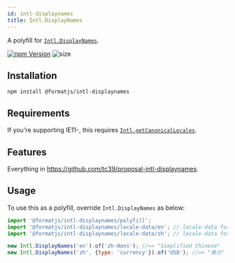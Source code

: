 ```yaml
---
id: intl-displaynames
title: Intl.DisplayNames
---
```


A polyfill for [`Intl.DisplayNames`](https://tc39.es/proposal-intl-displaynames).

[![npm Version](https://img.shields.io/npm/v/@formatjs/intl-displaynames.svg?style=flat-square)](https://www.npmjs.org/package/@formatjs/intl-displaynames)
![size](https://badgen.net/bundlephobia/minzip/@formatjs/intl-displaynames)

## Installation

```
npm install @formatjs/intl-displaynames
```

## Requirements

If you're supporting IE11-, this requires [`Intl.getCanonicalLocales`](intl-getcanonicallocales.md).

## Features

Everything in <https://github.com/tc39/proposal-intl-displaynames>.

## Usage

To use this as a polyfill, override `Intl.DisplayNames` as below:

```javascript
import '@formatjs/intl-displaynames/polyfill';
import '@formatjs/intl-displaynames/locale-data/en'; // locale-data for en
import '@formatjs/intl-displaynames/locale-data/zh'; // locale-data for zh

new Intl.DisplayNames('en').of('zh-Hans'); //=> "Simplified Chinese"
new Intl.DisplayNames('zh', {type: 'currency'}).of('USD'); //=> "美元"
```
